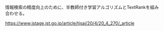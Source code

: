 情報検索の精度向上のために、半教師付き学習アルゴリズムとTextRankを組み合わせる。

https://www.jstage.jst.go.jp/article/tjsai/20/4/20_4_270/_article
